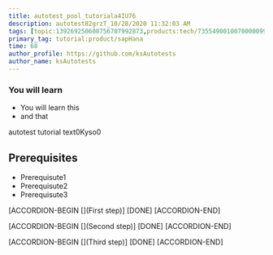 ```yaml
---
title: autotest_pool_tutoriala4IU76
description: autotest82grzT_10/28/2020 11:32:03 AM
tags: [topic:139269250608756787992873,products:tech/73554900100700000996,tutorial:experience/advanced]
primary_tag: tutorial:product/sapHana
time: 68
author_profile: https://github.com/ksAutotests
author_name: ksAutotests
---
```

### You will learn
- You will learn this
- and that

autotest tutorial text0Kyso0

## Prerequisites
- Prerequisute1
- Prerequisute2
- Prerequisute3

[ACCORDION-BEGIN [](First step)]
[DONE]
[ACCORDION-END]

[ACCORDION-BEGIN [](Second step)]
[DONE]
[ACCORDION-END]

[ACCORDION-BEGIN [](Third step)]
[DONE]
[ACCORDION-END]


